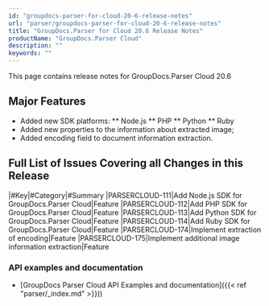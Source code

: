 ```yaml
---
id: "groupdocs-parser-for-cloud-20-6-release-notes"
url: "parser/groupdocs-parser-for-cloud-20-6-release-notes"
title: "GroupDocs.Parser for Cloud 20.6 Release Notes"
productName: "GroupDocs.Parser Cloud"
description: ""
keywords: ""
---
```




This page contains release notes for GroupDocs.Parser Cloud 20.6


## Major Features ##

* Added new SDK platforms:
** Node.js
** PHP
** Python
** Ruby
* Added new properties to the information about extracted image;
* Added encoding field to document information extraction.

## Full List of Issues Covering all Changes in this Release ##


|#Key|#Category|#Summary
|PARSERCLOUD-111|Add Node.js SDK for GroupDocs.Parser Cloud|Feature
|PARSERCLOUD-112|Add PHP SDK for GroupDocs.Parser Cloud|Feature
|PARSERCLOUD-113|Add Python SDK for GroupDocs.Parser Cloud|Feature
|PARSERCLOUD-114|Add Ruby SDK for GroupDocs.Parser Cloud|Feature
|PARSERCLOUD-174|Implement extraction of encoding|Feature
|PARSERCLOUD-175|Implement additional image information extraction|Feature

### API examples and documentation ###

* [GroupDocs Parser Cloud API Examples and documentation]({{< ref "parser/_index.md" >}}))

 
